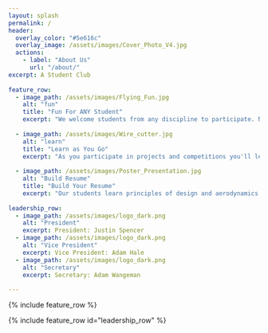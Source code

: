 ```yaml
---
layout: splash
permalink: /
header:
  overlay_color: "#5e616c"
  overlay_image: /assets/images/Cover_Photo_V4.jpg
  actions:
    - label: "About Us"
      url: "/about/"
excerpt: A Student Club  
  
feature_row:
  - image_path: /assets/images/Flying_Fun.jpg
    alt: "fun"
    title: "Fun For ANY Student"
    excerpt: "We welcome students from any discipline to participate. No experience is required to get started in the Aeronautics Club."
    
  - image_path: /assets/images/Wire_cutter.jpg
    alt: "learn"
    title: "Learn as You Go"
    excerpt: "As you participate in projects and competitions you'll learn the skills you need to design, build, and fly your own aircraft."
    
  - image_path: /assets/images/Poster_Presentation.jpg
    alt: "Build Resume"
    title: "Build Your Resume"
    excerpt: "Our students learn principles of design and aerodynamics to compete in the public arena and prepare to become leaders in the aersopace industry."
    
leadership_row:
  - image_path: /assets/images/logo_dark.png
    alt: "President"
    excerpt: President: Justin Spencer
  - image_path: /assets/images/logo_dark.png
    alt: "Vice President"
    excerpt: Vice President: Adam Hale
  - image_path: /assets/images/logo_dark.png
    alt: "Secretary"
    excerpt: Secretary: Adam Wangeman
    
---
```


{% include feature_row %}

{% include feature_row id="leadership_row" %}
